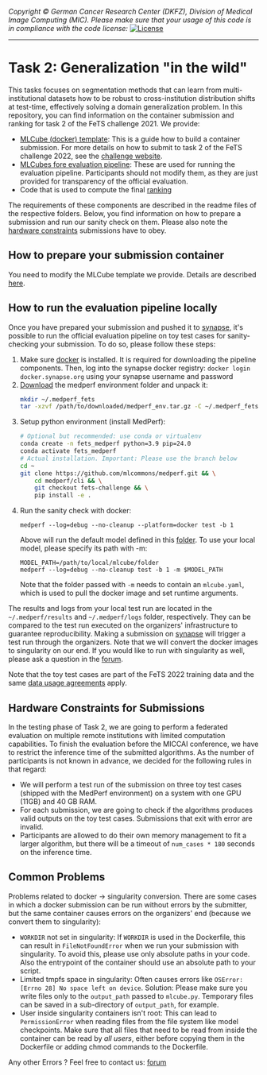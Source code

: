 _Copyright © German Cancer Research Center (DKFZ), Division of Medical Image Computing (MIC). Please make sure that your usage of this code is in compliance with the code license:_
[![License](https://img.shields.io/badge/License-Apache%202.0-blue.svg)](./LICENSE)

---

# Task 2: Generalization "in the wild"

This tasks focuses on segmentation methods that can learn from multi-institutional datasets how to be robust to cross-institution distribution shifts at test-time, effectively solving a domain generalization problem. In this repository, you can find information on the container submission and ranking for task 2 of the FeTS challenge 2021. We provide:

- [MLCube (docker) template](mlcubes/model): This is a guide how to build a container submission. For more details on how to submit to task 2 of the FeTS challenge 2022, see the [challenge website](https://www.synapse.org/#!Synapse:syn28546456/wiki/617255).
- [MLCubes fore evaluation pipeline](mlcubes): These are used for running the evaluation pipeline. Participants should not modify them, as they are just provided for transparency of the official evaluation.
- Code that is used to compute the final [ranking](ranking)

The requirements of these components are described in the readme files of the respective folders. Below, you find information on how to prepare a submission and run our sanity check on them. Please also note the [hardware constraints](#hardware-constraints-for-submissions) submissions have to obey.

## How to prepare your submission container

You need to modify the MLCube template we provide. Details are described [here](mlcubes/model).

## How to run the evaluation pipeline locally

Once you have prepared your submission and pushed it to [synapse](https://www.synapse.org/#!Synapse:syn28546456/wiki/617255), it's possible to run the official evaluation pipeline on toy test cases for sanity-checking your submission. To do so, please follow these steps:

1. Make sure [docker](https://docs.docker.com/engine/install/) is installed. It is required for downloading the pipeline components. Then, log into the synapse docker registry: `docker login  docker.synapse.org` using your synapse username and password
1. [Download](https://hub.dkfz.de/s/Ctb6bQ7mbiwM6Af) the medperf environment folder and unpack it:
    ```bash
    mkdir ~/.medperf_fets
    tar -xzvf /path/to/downloaded/medperf_env.tar.gz -C ~/.medperf_fets
    ```
2. Setup python environment (install MedPerf):
    ```bash
    # Optional but recommended: use conda or virtualenv
    conda create -n fets_medperf python=3.9 pip=24.0
    conda activate fets_medperf
    # Actual installation. Important: Please use the branch below
    cd ~
    git clone https://github.com/mlcommons/medperf.git && \
        cd medperf/cli && \
        git checkout fets-challenge && \
        pip install -e .
    ```
4. Run the sanity check with docker:
    ```
    medperf --log=debug --no-cleanup --platform=docker test -b 1
    ```
    Above will run the default model defined in this [folder](mlcubes/model/mlcube/). To use your local model, please specify its path with -m:
    ```
    MODEL_PATH=/path/to/local/mlcube/folder
    medperf --log=debug --no-cleanup test -b 1 -m $MODEL_PATH
    ```
    Note that the folder passed with `-m` needs to contain an `mlcube.yaml`, which is used to pull the docker image and set runtime arguments.

The results and logs from your local test run are located in the `~/.medperf/results` and `~/.medperf/logs` folder, respectively. They can be compared to the test run executed on the organizers' infrastructure to guarantee reproducibility. Making a submission on [synapse](https://www.synapse.org/#!Synapse:syn28546456/wiki/617255) will trigger a test run through the organizers. Note that we will convert the docker images to singularity on our end. If you would like to run with singularity as well, please ask a question in the [forum](https://www.synapse.org/#!Synapse:syn28546456/discussion/default).

Note that the toy test cases are part of the FeTS 2022 training data and the same [data usage agreements](https://www.synapse.org/#!Synapse:syn28546456/wiki/617246) apply.

## Hardware Constraints for Submissions

In the testing phase of Task 2, we are going to perform a federated evaluation on multiple remote institutions with limited computation capabilities. To finish the evaluation before the MICCAI conference, we have to restrict the inference time of the submitted algorithms. As the number of participants is not known in advance, we decided for the following rules in that regard:

- We will perform a test run of the submission on three toy test cases (shipped with the MedPerf environment) on a system with one GPU (11GB) and 40 GB RAM.
- For each submission, we are going to check if the algorithms produces valid outputs on the toy test cases. Submissions that exit with error are invalid.
- Participants are allowed to do their own memory management to fit a larger algorithm, but there will be a timeout of `num_cases * 180` seconds on the inference time.
<!-- - After conversion to a singularity image file, each submission has to be smaller than 12GB. Participants will be notified if this limit is exceeded during the test run. -->

## Common Problems

Problems related to docker -> singularity conversion. There are some cases in which a docker submission can be run without errors by the submitter, but the same container causes errors on the organizers' end (because we convert them to singularity):
- `WORKDIR` not set in singularity: If `WORKDIR` is used in the Dockerfile, this can result in `FileNotFoundError` when we run your submission with singularity. To avoid this, please use only absolute paths in your code. Also the entrypoint of the container should use an absolute path to your script.
- Limited tmpfs space in singularity: Often causes errors like `OSError: [Errno 28] No space left on device`. Solution: Please make sure you write files only to the `output_path` passed to `mlcube.py`. Temporary files can be saved in a sub-directory of `output_path`, for example.
- User inside singularity containers isn't root: This can lead to `PermissionError` when reading files from the file system like model checkpoints. Make sure that all files that need to be read from inside the container can be read by *all users*, either before copying them in the Dockerfile or adding chmod commands to the Dockerfile.

Any other Errors ? Feel free to contact us: [forum](https://www.synapse.org/#!Synapse:syn28546456/discussion/default)
